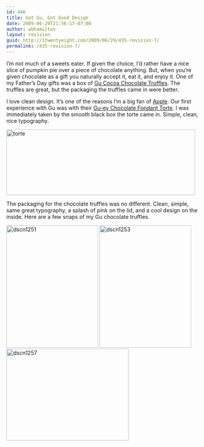 ```yaml
---
id: 446
title: Got Gu, Got Good Design
date: 2009-06-29T21:56:17-07:00
author: wbhamilton
layout: revision
guid: http://1twentyeight.com/2009/06/29/435-revision-7/
permalink: /435-revision-7/
---
```

I&#8217;m not much of a sweets eater. If given the choice, I&#8217;d rather have a nice slice of pumpkin pie over a piece of chocolate anything. But, when you&#8217;re given chocolate as a gift you naturally accept it, eat it, and enjoy it. One of my Father&#8217;s Day gifts was a box of [Gu Cocoa Chocolate Truffles](http://www.gupuds.com/our-puds/chocs/cocoa-chocolate-truffles). The truffles are great, but the packaging the truffles came in were better.

I love clean design. It&#8217;s one of the reasons I&#8217;m a big fan of [Apple](http://www.apple.com). Our first experience with Gu was with their [Gu-ey Chocolate Fondant Torte](http://www.gupuds.com/our-puds/decadent-tortes/gu-ey-chocolate-fondant-torte). I was immediately taken by the smooth black box the torte came in. Simple, clean, nice typography.

<img class="alignnone size-full wp-image-444" title="torte" src="http://1twentyeight.com/wp-content/uploads/2009/06/torte.jpg" alt="torte" width="494" height="172" srcset="http://1twentyeight.com/wp-content/uploads/2009/06/torte.jpg 494w, http://1twentyeight.com/wp-content/uploads/2009/06/torte-300x104.jpg 300w" sizes="(max-width: 494px) 100vw, 494px" /> 

The packaging for the chocolate truffles was no different. Clean, simple, same great typography, a splash of pink on the lid, and a cool design on the inside. Here are a few snaps of my Gu chocolate truffles.

<img class="alignnone size-full wp-image-438" title="dscn1251" src="http://1twentyeight.com/wp-content/uploads/2009/06/dscn1251.jpg" alt="dscn1251" width="240" height="320" srcset="http://1twentyeight.com/wp-content/uploads/2009/06/dscn1251.jpg 240w, http://1twentyeight.com/wp-content/uploads/2009/06/dscn1251-225x300.jpg 225w" sizes="(max-width: 240px) 100vw, 240px" />  
<img class="alignnone size-full wp-image-439" title="dscn1253" src="http://1twentyeight.com/wp-content/uploads/2009/06/dscn1253.jpg" alt="dscn1253" width="240" height="320" srcset="http://1twentyeight.com/wp-content/uploads/2009/06/dscn1253.jpg 240w, http://1twentyeight.com/wp-content/uploads/2009/06/dscn1253-225x300.jpg 225w" sizes="(max-width: 240px) 100vw, 240px" />  
<img class="alignnone size-full wp-image-440" title="dscn1257" src="http://1twentyeight.com/wp-content/uploads/2009/06/dscn1257.jpg" alt="dscn1257" width="320" height="240" srcset="http://1twentyeight.com/wp-content/uploads/2009/06/dscn1257.jpg 320w, http://1twentyeight.com/wp-content/uploads/2009/06/dscn1257-300x225.jpg 300w" sizes="(max-width: 320px) 100vw, 320px" />